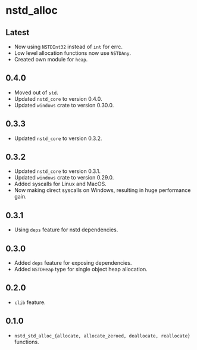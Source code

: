 # nstd_alloc
## Latest
- Now using `NSTDInt32` instead of `int` for errc.
- Low level allocation functions now use `NSTDAny`.
- Created own module for `heap`.
## 0.4.0
- Moved out of `std`.
- Updated `nstd_core` to version 0.4.0.
- Updated `windows` crate to version 0.30.0.
## 0.3.3
- Updated `nstd_core` to version 0.3.2.
## 0.3.2
- Updated `nstd_core` to version 0.3.1.
- Updated `windows` crate to version 0.29.0.
- Added syscalls for Linux and MacOS.
- Now making direct syscalls on Windows, resulting in huge performance gain.
## 0.3.1
- Using `deps` feature for nstd dependencies.
## 0.3.0
- Added `deps` feature for exposing dependencies.
- Added `NSTDHeap` type for single object heap allocation.
## 0.2.0
- `clib` feature.
## 0.1.0
- `nstd_std_alloc_{allocate, allocate_zeroed, deallocate, reallocate}` functions.
